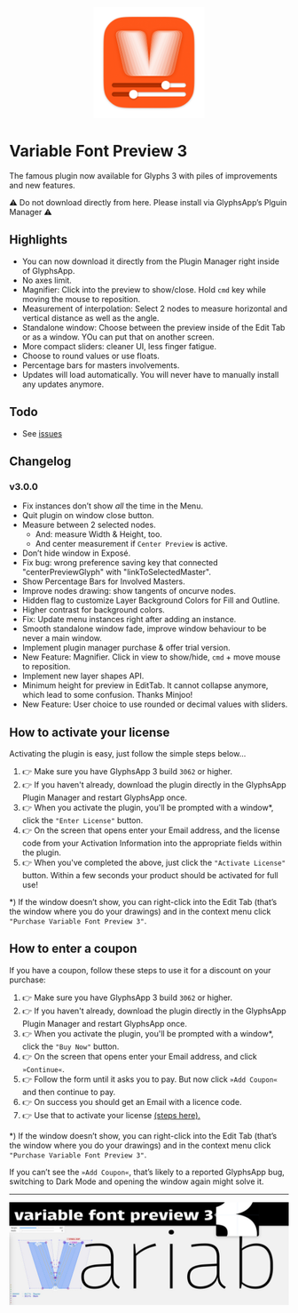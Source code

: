 
<p align="center">
  <img width="200" height="200" src="https://github.com/Mark2Mark/variable-font-preview/blob/main/Variable%20Font%20Preview%20X.glyphsReporter/Contents/Resources/VFP-Icon.png">
</p>

# Variable Font Preview 3

The famous plugin now available for Glyphs 3 with piles of improvements and new features.

⚠️ Do not download directly from here. Please install via GlyphsApp’s Plguin Manager ⚠️


## Highlights

- You can now download it directly from the Plugin Manager right inside of GlyphsApp.
- No axes limit.
- Magnifier: Click into the preview to show/close. Hold `cmd` key while moving the mouse to reposition.
- Measurement of interpolation: Select 2 nodes to measure horizontal and vertical distance as well as the angle.
- Standalone window: Choose between the preview inside of the Edit Tab or as a window. YOu can put that on another screen.
- More compact sliders: cleaner UI, less finger fatigue.
- Choose to round values or use floats.
- Percentage bars for masters involvements.
- Updates will load automatically. You will never have to manually install any updates anymore.

## Todo

- See [issues](https://github.com/Mark2Mark/variable-font-preview/issues)


## Changelog

### v3.0.0

- Fix instances don’t show *all* the time in the Menu.
- Quit plugin on window close button.
- Measure between 2 selected nodes.
  - And: measure Width & Height, too.
  - And center measurement if `Center Preview` is active.
- Don’t hide window in Exposé.
- Fix bug: wrong preference saving key that connected "centerPreviewGlyph" with "linkToSelectedMaster".
- Show Percentage Bars for Involved Masters.
- Improve nodes drawing: show tangents of oncurve nodes.
- Hidden flag to customize Layer Background Colors for Fill and Outline.
- Higher contrast for background colors.
- Fix: Update menu instances right after adding an instance.
- Smooth standalone window fade, improve window behaviour to be never a main window.
- Implement plugin manager purchase & offer trial version.
- New Feature: Magnifier. Click in view to show/hide, `cmd` + move mouse to reposition. 
- Implement new layer shapes API. 
- Minimum height for preview in EditTab. It cannot collapse anymore, which lead to some confusion. Thanks Minjoo! 
- New Feature: User choice to use rounded or decimal values with sliders. 

## How to activate your license<a id="how-to-activate-your-license"></a>  
Activating the plugin is easy, just follow the simple steps below...
<ol>
  <li>👉 Make sure you have GlyphsApp 3 build <code>3062</code> or higher.</li>
  <li>👉 If you haven't already, download the plugin directly in the GlyphsApp Plugin Manager and restart GlyphsApp once.</li>
  <li>👉 When you activate the plugin, you'll be prompted with a window*, click the <code>"Enter License"</code> button.</li>
  <li>👉 On the screen that opens enter your Email address, and the license code from your Activation Information into the appropriate fields within the plugin.</li>
  <li>👉 When you've completed the above, just click the <code>"Activate License"</code> button. Within a few seconds your product should be activated for full use!</li>
</ol>

*) If the window doesn’t show, you can right-click into the Edit Tab (that’s the window where you do your drawings) and in the context menu click <code>"Purchase Variable Font Preview 3"</code>.

## How to enter a coupon
If you have a coupon, follow these steps to use it for a discount on your purchase:
<ol>
  <li>👉 Make sure you have GlyphsApp 3 build <code>3062</code> or higher.</li>
  <li>👉 If you haven't already, download the plugin directly in the GlyphsApp Plugin Manager and restart GlyphsApp once.</li>
  <li>👉 When you activate the plugin, you'll be prompted with a window*, click the <code>"Buy Now"</code> button.</li>
  <li>👉 On the screen that opens enter your Email address, and click <code>»Continue«</code>.</li>
  <li>👉 Follow the form until it asks you to pay. But now click <code>»Add Coupon«</code> and then continue to pay.</li>
  <li>👉 On success you should get an Email with a licence code.</li>
  <li>👉 Use that to activate your license <a href="#how-to-activate-your-license"> (steps here).</a> </li>
</ol>

*) If the window doesn’t show, you can right-click into the Edit Tab (that’s the window where you do your drawings) and in the context menu click <code>"Purchase Variable Font Preview 3"</code>.

If you can’t see the <code>»Add Coupon«</code>, that’s likely to a reported GlyphsApp bug, switching to Dark Mode and opening the window again might solve it.

---

<p align="center">
  <img src="https://github.com/Mark2Mark/variable-font-preview/blob/main/.images/Plugin%20Manager%20-%20Variable%20Font%20Preview.jpg?raw=true">
</p>
